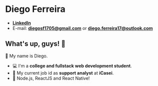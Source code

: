 <!--
### Hi there 👋

**diegods-ferreira/diegods-ferreira** is a ✨ _special_ ✨ repository because its `README.md` (this file) appears on your GitHub profile.

Here are some ideas to get you started:

- 🔭 I’m currently working on ...
- 🌱 I’m currently learning ...
- 👯 I’m looking to collaborate on ...
- 🤔 I’m looking for help with ...
- 💬 Ask me about ...
- 📫 How to reach me: ...
- 😄 Pronouns: ...
- ⚡ Fun fact: ...
-->

# Diego Ferreira
- **[LinkedIn](https://www.linkedin.com/in/diego-de-souza-ferreira/)**
- E-mail: **diegosf1705@gmail.com** or **diego.ferreira17@outlook.com**

## What's up, guys! 👋

📖 My name is Diego.

- 💻 I'm a **college and fullstack web development student**.
- 🏢 My current job id as **support analyst** at **iCasei**.
- 💙 Node.js, ReactJS and React Native!
